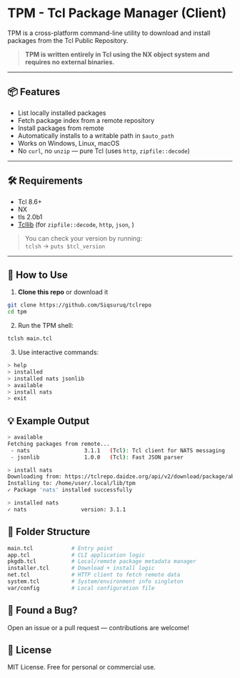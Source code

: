 # TPM - Tcl Package Manager (Client)

TPM is a cross-platform command-line utility to download and install packages from the Tcl Public Repository.

> **TPM is written entirely in Tcl using the NX object system and requires no external binaries.**

---

## 📦 Features

- List locally installed packages
- Fetch package index from a remote repository
- Install packages from remote
- Automatically installs to a writable path in `$auto_path`
- Works on Windows, Linux, macOS
- No `curl`, no `unzip` — pure Tcl (uses `http`, `zipfile::decode`)

---

## 🛠 Requirements

- Tcl 8.6+
- NX
- tls 2.0b1
- [Tcllib](https://core.tcl-lang.org/tcllib) (for `zipfile::decode`, `http`, `json`, )

> You can check your version by running:  
> `tclsh` → `puts $tcl_version`

---

## 🚀 How to Use

1. **Clone this repo** or download it

```bash
git clone https://github.com/Siqsuruq/tclrepo
cd tpm
```

2. Run the TPM shell:

```bash
tclsh main.tcl
```

3. Use interactive commands:

```bash
> help
> installed
> installed nats jsonlib
> available
> install nats
> exit
```

## 💡 Example Output

```bash
> available
Fetching packages from remote...
 - nats                 3.1.1   (Tcl): Tcl client for NATS messaging
 - jsonlib              1.0.0   (Tcl): Fast JSON parser

> install nats
Downloading from: https://tclrepo.daidze.org/api/v2/download/package/abc-uuid
Installing to: /home/user/.local/lib/tpm
✓ Package 'nats' installed successfully

> installed nats
✓ nats                 version: 3.1.1
```

## 📂 Folder Structure
```bash
main.tcl            # Entry point
app.tcl             # CLI application logic
pkgdb.tcl           # Local/remote package metadata manager
installer.tcl       # Download + install logic
net.tcl             # HTTP client to fetch remote data
system.tcl          # System/environment info singleton
var/config          # Local configuration file
```

## 🐛 Found a Bug?

Open an issue or a pull request — contributions are welcome!

## 📜 License

MIT License. Free for personal or commercial use.